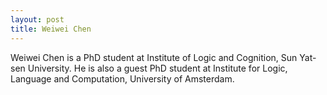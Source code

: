 ```yaml
---
layout: post
title: Weiwei Chen
---
```


Weiwei Chen is a PhD student at Institute of Logic and Cognition, Sun Yat-sen University.
He is also a guest PhD student at Institute for Logic, Language and Computation, University of Amsterdam.

